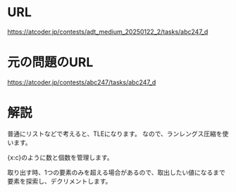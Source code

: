 # URL
https://atcoder.jp/contests/adt_medium_20250122_2/tasks/abc247_d

# 元の問題のURL
https://atcoder.jp/contests/abc247/tasks/abc247_d

# 解説
普通にリストなどで考えると、TLEになります。
なので、ランレングス圧縮を使います。

{x:c}のように数と個数を管理します。

取り出す時、1つの要素のみを超える場合があるので、取出したい値になるまで
要素を探索し、デクリメントします。
